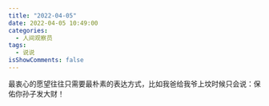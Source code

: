 ```yaml
---
title: "2022-04-05"
date: 2022-04-05 10:49:00
categories:
  - 人间观察员
tags:
  - 说说
isShowComments: false
---
```


最衷心的愿望往往只需要最朴素的表达方式，比如我爸给我爷上坟时候只会说：保佑你孙子发大财！ ​​​
